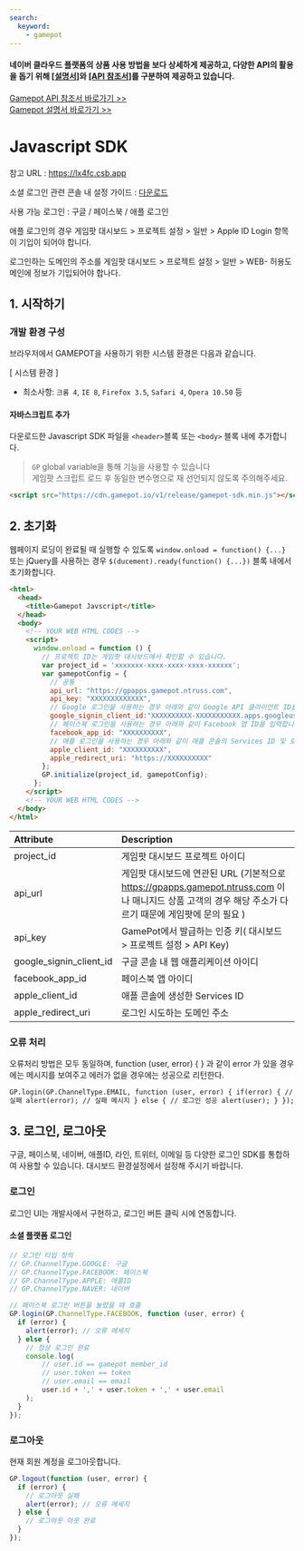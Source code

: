 ```yaml
---
search:
  keyword:
    - gamepot
---
```


#### **네이버 클라우드 플랫폼의 상품 사용 방법을 보다 상세하게 제공하고, 다양한 API의 활용을 돕기 위해 <a href="https://guide.ncloud-docs.com/docs/ko/home" target="_blank">[설명서]</a>와 <a href="https://api.ncloud-docs.com/docs/ko/home" target="_blank">[API 참조서]</a>를 구분하여 제공하고 있습니다.**

<a href="https://api.ncloud-docs.com/docs/ko/game-gamepot" target="_blank">Gamepot API 참조서 바로가기 >></a><br />
<a href="https://guide.ncloud-docs.com/docs/game-gamepot-overview" target="_blank">Gamepot 설명서 바로가기 >></a>

# Javascript SDK

참고 URL : https://lx4fc.csb.app

소셜 로그인 관련 콘솔 내 설정 가이드 : [다운로드](https://xyuditqzezxs1008973.cdn.ntruss.com/patch/JavascriptSDK%E1%84%85%E1%85%A9%E1%84%80%E1%85%B3%E1%84%8B%E1%85%B5%E1%86%AB%E1%84%87%E1%85%A1%E1%86%BC%E1%84%89%E1%85%B5%E1%86%A8%E1%84%89%E1%85%A1%E1%84%8B%E1%85%AD%E1%86%BC%E1%84%89%E1%85%B5%E1%84%8F%E1%85%A9%E1%86%AB%E1%84%89%E1%85%A9%E1%86%AF%E1%84%89%E1%85%A6%E1%86%BA%E1%84%90%E1%85%B5%E1%86%BC%E1%84%80%E1%85%A1%E1%84%8B%E1%85%B5%E1%84%83%E1%85%B3.pdf)

사용 가능 로그인 : 구글 / 페이스북 / 애플 로그인

애플 로그인의 경우 게임팟 대시보드 > 프로젝트 설정 > 일반 > Apple ID Login 항목이 기입이 되어야 합니다.

로그인하는 도메인의 주소를 게임팟 대시보드 > 프로젝트 설정 > 일반 > WEB- 허용도메인에 정보가 기입되어야 합나다.


## 1. 시작하기

### 개발 환경 구성

브라우저에서 GAMEPOT을 사용하기 위한 시스템 환경은 다음과 같습니다.

\[ 시스템 환경 \]

- 최소사항: `크롬 4`, `IE 8`, `Firefox 3.5`, `Safari 4`, `Opera 10.50` 등

#### 자바스크립트 추가

다운로드한 Javascript SDK 파일을 `<header>`블록 또는 `<body>` 블록 내에 추가합니다.

> `GP` global variable을 통해 기능을 사용할 수 있습니다\
> 게임팟 스크립트 로드 후 동일한 변수명으로 재 선언되지 않도록 주의해주세요.

```html
<script src="https://cdn.gamepot.io/v1/release/gamepot-sdk.min.js"></script>
```

## 2. 초기화

웹페이지 로딩이 완료될 때 실행할 수 있도록 `window.onload = function() {...}` 또는 jQuery를 사용하는 경우 `$(ducement).ready(function() {...})` 블록 내에서 초기화합니다.

```html
<html>
  <head>
    <title>Gamepot Javscript</title>
  </head>
  <body>
    <!-- YOUR WEB HTML CODES -->
    <script>
      window.onload = function () {
        // 프로젝트 ID는 게임팟 대시보드에서 확인할 수 있습니다.
        var project_id = 'xxxxxxx-xxxx-xxxx-xxxx-xxxxxx';
        var gamepotConfig = {
          // 공통
          api_url: "https://gpapps.gamepot.ntruss.com",
          api_key: "XXXXXXXXXXXXX",
          // Google 로그인을 사용하는 경우 아래와 같이 Google API 클라이언트 ID를 입력합니다.
          google_signin_client_id:"XXXXXXXXXX-XXXXXXXXXXX.apps.googleusercontent.com",
          // 페이스북 로그인을 사용하는 경우 아래와 같이 Facebook 앱 ID를 입력합니다.
          facebook_app_id: "XXXXXXXXXX",
          // 애플 로그인을 사용하는 경우 아래와 같이 애플 콘솔의 Services ID 및 로그인을 시도하는 도메인 주소를 입력합니다.(미사용시 빈값으로 설정)
          apple_client_id: "XXXXXXXXXX",
          apple_redirect_uri: "https://XXXXXXXXXX"
        };
        GP.initialize(project_id, gamepotConfig);
      };
    </script>
    <!-- YOUR WEB HTML CODES -->
  </body>
</html>
```


| Attribute | Description                                                                                                              |
| :---------------------- | :----------------------------------------------------------------------------------------------------------------------- |
| project_id              | 게임팟 대시보드 프로젝트 아이디 |
| api_url                 | 게임팟 대시보드에 연관된 URL (기본적으로 https://gpapps.gamepot.ntruss.com 이나  매니지드 상품 고객의 경우 해당 주소가 다르기 때문에 게임팟에 문의 필요 ) |
| api_key | GamePot에서 발급하는 인증 키( 대시보드 > 프로젝트 설정 > API Key) |
| google_signin_client_id | 구글 콘솔 내 웹 애플리케이션 아이디 |
| facebook_app_id         | 페이스북 앱 아이디 |
| apple_client_id         | 애플 콘솔에 생성한 Services ID |
| apple_redirect_uri      | 로그인 시도하는 도메인 주소 |

### 오류 처리

오류처리 방법은 모두 동일하며, function (user, error) { } 과 같이 error 가 있을 경우에는 메시지를 보여주고 에러가 없을 경우에는 성공으로 리턴한다.

```html
GP.login(GP.ChannelType.EMAIL, function (user, error) { if(error) { // 로그인
실패 alert(error); // 실패 메시지 } else { // 로그인 성공 alert(user); } });
```

## 3. 로그인, 로그아웃

구글, 페이스북, 네이버, 애플ID, 라인, 트위터, 이메일 등 다양한 로그인 SDK를 통합하여 사용할 수 있습니다. 대시보드 환경설정에서 설정해 주시기 바랍니다.

### 로그인

로그인 UI는 개발사에서 구현하고, 로그인 버튼 클릭 시에 연동합니다.

#### 소셜 플랫폼 로그인

```javascript
// 로그인 타입 정의
// GP.ChannelType.GOOGLE: 구글
// GP.ChannelType.FACEBOOK: 페이스북
// GP.ChannelType.APPLE: 애플ID
// GP.ChannelType.NAVER: 네이버

// 페이스북 로그인 버튼을 눌렀을 때 호출
GP.login(GP.ChannelType.FACEBOOK, function (user, error) {
  if (error) {
    alert(error); // 오류 메세지
  } else {
    // 정상 로그인 완료
    console.log(
        // user.id == gamepot member_id
        // user.token == token
        // user.email == email
        user.id + ',' + user.token + ',' + user.email
    );
  }
});
```

### 로그아웃

현재 회원 계정을 로그아웃합니다.

```javascript
GP.logout(function (user, error) {
  if (error) {
    // 로그아웃 실패
    alert(error); // 오류 메세지
  } else {
    // 로그아웃 아웃 완료
  }
});
```

